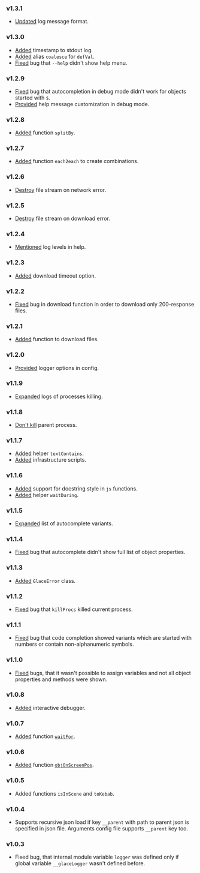 ### v1.3.1

- [Updated](https://github.com/glacejs/glace-utils/commit/fd004c585488afda782133b2a9cf25a0112bf2df) log message format.

### v1.3.0

- [Added](https://github.com/glacejs/glace-utils/commit/7258aa5f8edb5b94e539239958ee57014222a380) timestamp to stdout log.
- [Added](https://github.com/glacejs/glace-utils/commit/62cb58e4365a1e7fa238a22d3133a1c9674624c6) alias `coalesce` for `defVal`.
- [Fixed](https://github.com/glacejs/glace-utils/commit/18a92e23f275aeb9642a9e358fd12d735f81c8b3) bug that `--help` didn't show help menu.

### v1.2.9

- [Fixed](https://github.com/glacejs/glace-utils/commit/9a369991bdf19a775c9d400db24aec06d5511aac) bug that autocompletion in debug mode didn't work for objects started with `$`.
- [Provided](https://github.com/glacejs/glace-utils/commit/3ac6f38ef8e616acc27055b7207ae0e13dfc0762) help message customization in debug mode.

### v1.2.8

- [Added](https://github.com/glacejs/glace-utils/commit/8ddb78d63ab786552adbd56e0f299bb8490aff01) function `splitBy`.

### v1.2.7

- [Added](https://github.com/glacejs/glace-utils/commit/2d739984fe8ad78b6f1250f26e3c88879375ce74) function `each2each` to create combinations.

### v1.2.6

- [Destroy](https://github.com/glacejs/glace-utils/commit/6f16da054e41299750bb816899045a67db45bfbc) file stream on network error.

### v1.2.5

- [Destroy](https://github.com/glacejs/glace-utils/commit/dfa57a4ded7fb06ccf6975e1c1caa0aeef4aeff0) file stream on download error.

### v1.2.4

- [Mentioned](https://github.com/glacejs/glace-utils/commit/843c8425685bbc82958e837419b6b59a41bef1e9) log levels in help.

### v1.2.3

- [Added](https://github.com/glacejs/glace-utils/commit/ce5a65a08434bd3bef444d2012926d4dd939f6ff) download timeout option.

### v1.2.2

- [Fixed](https://github.com/glacejs/glace-utils/commit/5e63be059687c412173652b22ffa51df5bd6487b) bug in download function in order to download only 200-response files.

### v1.2.1

- [Added](https://github.com/glacejs/glace-utils/commit/b92a06964e009c4ecbbdb19f6f282397c7041295) function to download files.

### v1.2.0

- [Provided](https://github.com/glacejs/glace-utils/commit/3b75715d5a932c2e16dc26806d013477555f50e8) logger options in config.

### v1.1.9

- [Expanded](https://github.com/glacejs/glace-utils/commit/e133363d3514d023ec388e9fb970866b1fa957f7) logs of processes killing.

### v1.1.8

- [Don't kill](https://github.com/glacejs/glace-utils/commit/4b7c7a28f9e5e8a891ece5abfe452c025b398db6) parent process.

### v1.1.7

- [Added](https://github.com/glacejs/glace-utils/commit/60280858c1b1ffa061ef22da7f1ea33ea62231d7) helper `textContains`.
- [Added](https://github.com/glacejs/glace-utils/commit/6d621e8ed44b88dd8c6239825d0b49e89adea3c3) infrastructure scripts.

### v1.1.6

- [Added](https://github.com/glacejs/glace-utils/commit/5743f4e6e6456fcaedc461457b04a9a40504a096) support for docstring style in `js` functions.
- [Added](https://github.com/glacejs/glace-utils/commit/d916638e64e8c3d3f853e36365cee99be155e054) helper `waitDuring`.

### v1.1.5

- [Expanded](https://github.com/glacejs/glace-utils/commit/7f826037af43f0fe86efe0e492bd68cf4f2ce032) list of autocomplete variants.

### v1.1.4

- [Fixed](https://github.com/glacejs/glace-utils/commit/57c88d88c36a6bc2a87dc511b0c18fb648972dff) bug that autocomplete didn't show full list of object properties.

### v1.1.3

- [Added](https://github.com/glacejs/glace-utils/commit/b344f15069fa4db53e1a57fecfbe893f832198e3) `GlaceError` class.

### v1.1.2

- [Fixed](https://github.com/glacejs/glace-utils/commit/bd372541597d983f989a9d022b64280af2fc6c16) bug that `killProcs` killed current process.

### v1.1.1

- [Fixed](https://github.com/glacejs/glace-utils/commit/103c356d9c12c5669562ffabe1b89e8fe82eddd3) bug that code completion showed variants which are started with numbers or contain non-alphanumeric symbols.

### v1.1.0

- [Fixed](https://github.com/glacejs/glace-utils/commit/2dce00942e3a4f1d12e5498f421dd394abd79124) bugs, that it wasn't possible to assign variables and not all object properties and methods were shown.

### v1.0.8

- [Added](https://github.com/glacejs/glace-utils/commit/326da491dc3ce2c2d5efc2014a466fead1fb47d9) interactive debugger.

### v1.0.7

- [Added](https://github.com/glacejs/glace-utils/commit/726b785a9037b322004ddced01171fe4805dc007) function [`waitFor`](module-index.html#.waitFor__anchor).

### v1.0.6

- [Added](https://github.com/glacejs/glace-utils/commit/5602ff75c6933e19840f7e99cd892cd73727a85f) function [`objOnScreenPos`](module-index.html#.objOnScreenPos__anchor).

### v1.0.5

- Added functions `isInScene` and `toKebab`.

### v1.0.4

- Supports recursive json load if key `__parent` with path to parent json is specified in json file. Arguments config file supports `__parent` key too.

### v1.0.3

- Fixed bug, that internal module variable `logger` was defined only if global variable `__glaceLogger` wasn't defined before.
